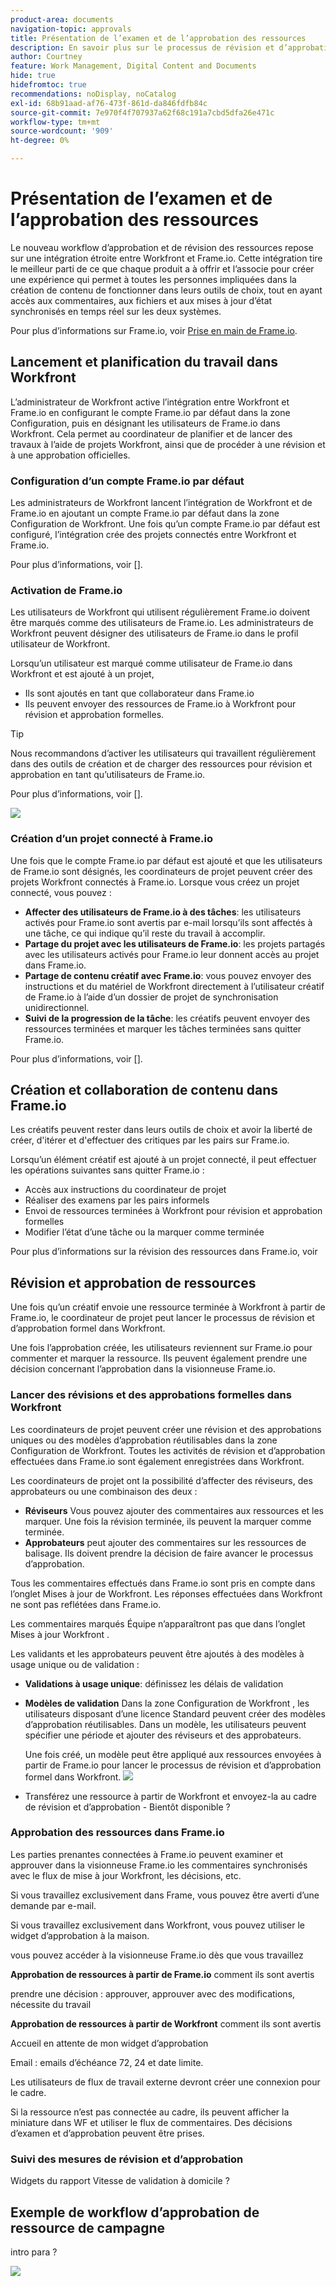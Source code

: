 ```yaml
---
product-area: documents
navigation-topic: approvals
title: Présentation de l’examen et de l’approbation des ressources
description: En savoir plus sur le processus de révision et d’approbation formelles dans Workfront.
author: Courtney
feature: Work Management, Digital Content and Documents
hide: true
hidefromtoc: true
recommendations: noDisplay, noCatalog
exl-id: 68b91aad-af76-473f-861d-da846fdfb84c
source-git-commit: 7e970f4f707937a62f68c191a7cbd5dfa26e471c
workflow-type: tm+mt
source-wordcount: '909'
ht-degree: 0%

---
```


# Présentation de l’examen et de l’approbation des ressources

Le nouveau workflow d’approbation et de révision des ressources repose sur une intégration étroite entre Workfront et Frame.io. Cette intégration tire le meilleur parti de ce que chaque produit a à offrir et l’associe pour créer une expérience qui permet à toutes les personnes impliquées dans la création de contenu de fonctionner dans leurs outils de choix, tout en ayant accès aux commentaires, aux fichiers et aux mises à jour d’état synchronisés en temps réel sur les deux systèmes.

Pour plus d’informations sur Frame.io, voir [Prise en main de Frame.io](https://support.frame.io/en/collections/49298-getting-started).

## Lancement et planification du travail dans Workfront

L’administrateur de Workfront active l’intégration entre Workfront et Frame.io en configurant le compte Frame.io par défaut dans la zone Configuration, puis en désignant les utilisateurs de Frame.io dans Workfront. Cela permet au coordinateur de planifier et de lancer des travaux à l’aide de projets Workfront, ainsi que de procéder à une révision et à une approbation officielles.

### Configuration d’un compte Frame.io par défaut

Les administrateurs de Workfront lancent l’intégration de Workfront et de Frame.io en ajoutant un compte Frame.io par défaut dans la zone Configuration de Workfront. Une fois qu’un compte Frame.io par défaut est configuré, l’intégration crée des projets connectés entre Workfront et Frame.io.

Pour plus d’informations, voir [].

<!-- in procedure article we need to cover how groups work with projects and how the frame account is associated with a group. And that accounts other than the default can be added on a 1:1 basis using the dev token. -->

### Activation de Frame.io

Les utilisateurs de Workfront qui utilisent régulièrement Frame.io doivent être marqués comme des utilisateurs de Frame.io. Les administrateurs de Workfront peuvent désigner des utilisateurs de Frame.io dans le profil utilisateur de Workfront.

Lorsqu’un utilisateur est marqué comme utilisateur de Frame.io dans Workfront et est ajouté à un projet,

* Ils sont ajoutés en tant que collaborateur dans Frame.io
* Ils peuvent envoyer des ressources de Frame.io à Workfront pour révision et approbation formelles.

>[!TIP]
>
>Nous recommandons d’activer les utilisateurs qui travaillent régulièrement dans des outils de création et de charger des ressources pour révision et approbation en tant qu’utilisateurs de Frame.io.


Pour plus d’informations, voir [].

![](assets/Frame-enabled-user.png)


### Création d’un projet connecté à Frame.io

Une fois que le compte Frame.io par défaut est ajouté et que les utilisateurs de Frame.io sont désignés, les coordinateurs de projet peuvent créer des projets Workfront connectés à Frame.io. Lorsque vous créez un projet connecté, vous pouvez :

* **Affecter des utilisateurs de Frame.io à des tâches**: les utilisateurs activés pour Frame.io sont avertis par e-mail lorsqu’ils sont affectés à une tâche, ce qui indique qu’il reste du travail à accomplir.
* **Partage du projet avec les utilisateurs de Frame.io**: les projets partagés avec les utilisateurs activés pour Frame.io leur donnent accès au projet dans Frame.io.
* **Partage de contenu créatif avec Frame.io**: vous pouvez envoyer des instructions et du matériel de Workfront directement à l’utilisateur créatif de Frame.io à l’aide d’un dossier de projet de synchronisation unidirectionnel.
* **Suivi de la progression de la tâche**: les créatifs peuvent envoyer des ressources terminées et marquer les tâches terminées sans quitter Frame.io.

Pour plus d’informations, voir [].

<!--Preassign approval templates to tasks coming in the future-->


## Création et collaboration de contenu dans Frame.io

Les créatifs peuvent rester dans leurs outils de choix et avoir la liberté de créer, d&#39;itérer et d&#39;effectuer des critiques par les pairs sur Frame.io.

Lorsqu’un élément créatif est ajouté à un projet connecté, il peut effectuer les opérations suivantes sans quitter Frame.io :

* Accès aux instructions du coordinateur de projet
* Réaliser des examens par les pairs informels
* Envoi de ressources terminées à Workfront pour révision et approbation formelles
* Modifier l’état d’une tâche ou la marquer comme terminée
<!-- * Notification of decision
* Upload new versions of connected assets marked as needs more work < will automatically connect>-->

Pour plus d’informations sur la révision des ressources dans Frame.io, voir

## Révision et approbation de ressources

Une fois qu’un créatif envoie une ressource terminée à Workfront à partir de Frame.io, le coordinateur de projet peut lancer le processus de révision et d’approbation formel dans Workfront.

Une fois l’approbation créée, les utilisateurs reviennent sur Frame.io pour commenter et marquer la ressource. Ils peuvent également prendre une décision concernant l’approbation dans la visionneuse Frame.io.

### Lancer des révisions et des approbations formelles dans Workfront

Les coordinateurs de projet peuvent créer une révision et des approbations uniques ou des modèles d’approbation réutilisables dans la zone Configuration de Workfront. Toutes les activités de révision et d’approbation effectuées dans Frame.io sont également enregistrées dans Workfront.

Les coordinateurs de projet ont la possibilité d’affecter des réviseurs, des approbateurs ou une combinaison des deux :

* **Réviseurs** Vous pouvez ajouter des commentaires aux ressources et les marquer. Une fois la révision terminée, ils peuvent la marquer comme terminée. <!--example of when to add reviewers-->
* **Approbateurs** peut ajouter des commentaires sur les ressources de balisage. Ils doivent prendre la décision de faire avancer le processus d’approbation.



Tous les commentaires effectués dans Frame.io sont pris en compte dans l’onglet Mises à jour de Workfront. Les réponses effectuées dans Workfront ne sont pas reflétées dans Frame.io.

Les commentaires marqués Équipe n’apparaîtront pas que dans l’onglet Mises à jour Workfront .

Les validants et les approbateurs peuvent être ajoutés à des modèles à usage unique ou de validation :

<!--can also assign teams and set deadline-->

* **Validations à usage unique**: définissez les délais de validation

* **Modèles de validation**
Dans la zone Configuration de Workfront , les utilisateurs disposant d’une licence Standard peuvent créer des modèles d’approbation réutilisables. Dans un modèle, les utilisateurs peuvent spécifier une période et ajouter des réviseurs et des approbateurs. <!--do we want to mention any upcoming plans here? -->

  Une fois créé, un modèle peut être appliqué aux ressources envoyées à partir de Frame.io pour lancer le processus de révision et d’approbation formel dans Workfront.
  ![](assets/assign-template.png)

<!-- can set timreframe which calculates deadline once approval is started. >

    For more information, see [Create and manage Approval Templates](/)<!--don't forget link-->

* Transférez une ressource à partir de Workfront et envoyez-la au cadre de révision et d’approbation - Bientôt disponible ?

### Approbation des ressources dans Frame.io

Les parties prenantes connectées à Frame.io peuvent examiner et approuver dans la visionneuse Frame.io les commentaires synchronisés avec le flux de mise à jour Workfront, les décisions, etc.

<!-- include screenshot from frame.io-->

Si vous travaillez exclusivement dans Frame, vous pouvez être averti d’une demande par e-mail.

Si vous travaillez exclusivement dans Workfront, vous pouvez utiliser le widget d’approbation à la maison.

vous pouvez accéder à la visionneuse Frame.io dès que vous travaillez

**Approbation de ressources à partir de Frame.io**
comment ils sont avertis

prendre une décision : approuver, approuver avec des modifications, nécessite du travail

**Approbation de ressources à partir de Workfront**
comment ils sont avertis

Accueil en attente de mon widget d’approbation

Email : emails d’échéance 72, 24 et date limite.

Les utilisateurs de flux de travail externe devront créer une connexion pour le cadre.

Si la ressource n’est pas connectée au cadre, ils peuvent afficher la miniature dans WF et utiliser le flux de commentaires. Des décisions d’examen et d’approbation peuvent être prises.

<!-- upload assets directly to workfront to be reviewed in Frame.io/ Will have to send manually at first

Reviewer/approver needs to go through email to get to frame vier
-->


### Suivi des mesures de révision et d’approbation

Widgets du rapport Vitesse de validation à domicile ?

<!--
### Published approved assets to Adobe Experience Manager Assets

Use the native integration to send approved assets to AEM.
-->


## Exemple de workflow d’approbation de ressource de campagne

intro para ?

![](assets/example-workflow.png) <!-- probbly need a different version of this but add something similar rather than typing all out?-->
